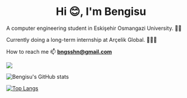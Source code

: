 <h1 align="center">Hi 😊, I'm Bengisu</h1>
A computer engineering student in Eskişehir Osmangazi University. 📖📒

Currently doing a long-term internship at Arçelik Global. 👩🏻‍💻

How to reach me 📫  **bngsshn@gmail.com** 


![](https://komarev.com/ghpvc/?username=bengisu-sahin&color=red)

![Bengisu's GitHub stats](https://github-readme-stats.vercel.app/api?username=bengisu-sahin&show_icons=true&theme=default)

[![Top Langs](https://github-readme-stats.vercel.app/api/top-langs/?username=bengisu-sahin&hide_progress=true)](https://github.com/bengisu-sahin/github-readme-stats)
